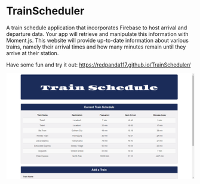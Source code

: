 # TrainScheduler

A train schedule application that incorporates Firebase to host arrival and departure data. Your app will retrieve and manipulate this information with Moment.js. This website will provide up-to-date information about various trains, namely their arrival times and how many minutes remain until they arrive at their station.

Have some fun and try it out:
https://redpanda117.github.io/TrainScheduler/

![App starts](assets/images/Screenshot.jpg)

